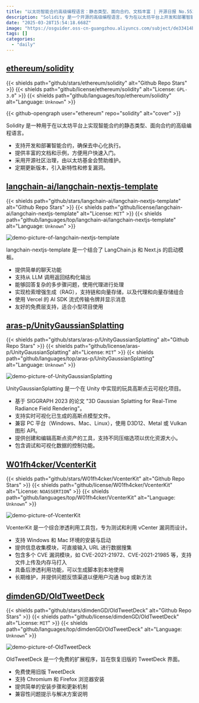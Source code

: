 ```yaml
---
title: "以太坊智能合约高级编程语言：静态类型、面向合约、文档丰富 | 开源日报 No.552"
description: "Solidity 是一个开源的高级编程语言，专为在以太坊平台上开发和部署智能合约而设计，具有静态类型和面向合约的特性。该项目由以太坊基金会支持，提供丰富的文档和示例，确保去中心化执行，并定期更新以引入新特性和修复漏洞。"
date: "2025-03-28T15:54:18.668Z"
image: "https://osguider.oss-cn-guangzhou.aliyuncs.com/subject/de33414bc2a9308834d3e9c4d4ed9238.png"
tags: []
categories:
  - "daily"
---
```


## [ethereum/solidity](https://github.com/ethereum/solidity)

{{< shields path="github/stars/ethereum/solidity" alt="Github Repo Stars" >}} {{< shields path="github/license/ethereum/solidity" alt="License: `GPL-3.0`" >}} {{< shields path="github/languages/top/ethereum/solidity" alt="Language: `Unknown`" >}}

{{< github-opengraph user="ethereum" repo="solidity" alt="cover" >}}

Solidity 是一种用于在以太坊平台上实现智能合约的静态类型、面向合约的高级编程语言。

- 支持开发和部署智能合约，确保去中心化执行。
- 提供丰富的文档和示例，方便用户快速入门。
- 采用开源社区治理，由以太坊基金会赞助维护。
- 定期更新版本，引入新特性和修复漏洞。
  
## [langchain-ai/langchain-nextjs-template](https://github.com/langchain-ai/langchain-nextjs-template)

{{< shields path="github/stars/langchain-ai/langchain-nextjs-template" alt="Github Repo Stars" >}} {{< shields path="github/license/langchain-ai/langchain-nextjs-template" alt="License: `MIT`" >}} {{< shields path="github/languages/top/langchain-ai/langchain-nextjs-template" alt="Language: `Unknown`" >}}

![demo-picture-of-langchain-nextjs-template](https://static.osguider.com/subject/github/langchain-ai/langchain-nextjs-template/4402d6461dc463032dea10df257f6738.gif)

langchain-nextjs-template 是一个结合了 LangChain.js 和 Next.js 的启动模板。

- 提供简单的聊天功能
- 支持从 LLM 调用返回结构化输出
- 能够回答复杂的多步骤问题，使用代理进行处理
- 实现检索增强生成（RAG），支持链和向量存储，以及代理和向量存储组合
- 使用 Vercel 的 AI SDK 流式传输令牌并显示消息
- 友好的免费层支持，适合小型项目使用
  
## [aras-p/UnityGaussianSplatting](https://github.com/aras-p/UnityGaussianSplatting)

{{< shields path="github/stars/aras-p/UnityGaussianSplatting" alt="Github Repo Stars" >}} {{< shields path="github/license/aras-p/UnityGaussianSplatting" alt="License: `MIT`" >}} {{< shields path="github/languages/top/aras-p/UnityGaussianSplatting" alt="Language: `Unknown`" >}}

![demo-picture-of-UnityGaussianSplatting](https://static.osguider.com/subject/github/aras-p/UnityGaussianSplatting/ef8013372a7ee4f4dc5048ea93ba63cc.jpg)

UnityGaussianSplatting 是一个在 Unity 中实现的玩具高斯点云可视化项目。

- 基于 SIGGRAPH 2023 的论文 "3D Gaussian Splatting for Real-Time Radiance Field Rendering"。
- 支持实时可视化已生成的高斯点模型文件。
- 兼容 PC 平台（Windows、Mac、Linux），使用 D3D12、Metal 或 Vulkan 图形 API。
- 提供创建和编辑高斯点资产的工具，支持不同压缩选项以优化资源大小。
- 包含调试和可视化数据的控制功能。
  
## [W01fh4cker/VcenterKit](https://github.com/W01fh4cker/VcenterKit)

{{< shields path="github/stars/W01fh4cker/VcenterKit" alt="Github Repo Stars" >}} {{< shields path="github/license/W01fh4cker/VcenterKit" alt="License: `NOASSERTION`" >}} {{< shields path="github/languages/top/W01fh4cker/VcenterKit" alt="Language: `Unknown`" >}}

![demo-picture-of-VcenterKit](https://static.osguider.com/subject/github/W01fh4cker/VcenterKit/a765464dd0765ed7c58f0fdf5c31bc8f.png)

VcenterKit 是一个综合渗透利用工具包，专为测试和利用 vCenter 漏洞而设计。

- 支持 Windows 和 Mac 环境的安装与启动
- 提供信息收集模块，可直接输入 URL 进行数据搜集
- 包含多个 CVE 漏洞模块，如 CVE-2021-21972、CVE-2021-21985 等，支持文件上传及内存马打入
- 具备后渗透利用功能，可以生成脚本到本地使用
- 长期维护，并提供问题反馈渠道以便用户沟通 bug 或新方法
  
## [dimdenGD/OldTweetDeck](https://github.com/dimdenGD/OldTweetDeck)

{{< shields path="github/stars/dimdenGD/OldTweetDeck" alt="Github Repo Stars" >}} {{< shields path="github/license/dimdenGD/OldTweetDeck" alt="License: `MIT`" >}} {{< shields path="github/languages/top/dimdenGD/OldTweetDeck" alt="Language: `Unknown`" >}}

![demo-picture-of-OldTweetDeck](https://static.osguider.com/subject/github/dimdenGD/OldTweetDeck/dba201036db03837d81c8f816f3a8640.png)

OldTweetDeck 是一个免费的扩展程序，旨在恢复旧版的 TweetDeck 界面。

- 免费使用旧版 TweetDeck
- 支持 Chromium 和 Firefox 浏览器安装
- 提供简单的安装步骤和更新机制
- 兼容性问题提示与解决方案说明
  
